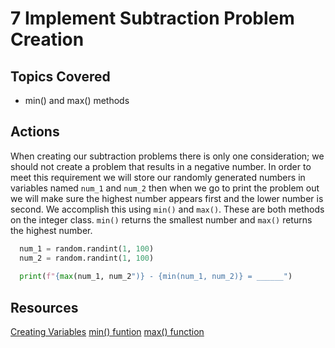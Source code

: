 # 7 Implement Subtraction Problem Creation

## Topics Covered

- min() and max() methods

## Actions

When creating our subtraction problems there is only one consideration; we should not create a problem that results in a negative number. In order to meet this requirement we will store our randomly generated numbers in variables named `num_1` and `num_2` then when we go to print the problem out we will make sure the highest number appears first and the lower number is second. We accomplish this using `min()` and `max()`. These are both methods on the integer class. `min()` returns the smallest number and `max()` returns the highest number. 

```python
  num_1 = random.randint(1, 100)
  num_2 = random.randint(1, 100)
  
  print(f"{max(num_1, num_2")} - {min(num_1, num_2)} = ______")
```

## Resources

[Creating Variables](https://www.w3schools.com/python/python_variables.asp)
[min() funtion](https://docs.python.org/3/library/functions.html#min)
[max() function](https://docs.python.org/3/library/functions.html#max)